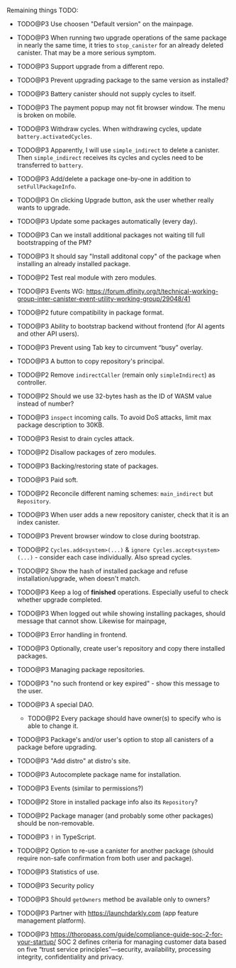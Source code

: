 Remaining things TODO:

- TODO@P3 Use choosen "Default version" on the mainpage.

- TODO@P3 When running two upgrade operations of the same package in nearly the same time,
  it tries to `stop_canister` for an already deleted canister. That may be a more serious symptom.

- TODO@P3 Support upgrade from a different repo.

- TODO@P3 Prevent upgrading package to the same version as installed?

- TODO@P3 Battery canister should not supply cycles to itself.

- TODO@P3 The payment popup may not fit browser window. The menu is broken on mobile.

- TODO@P3 Withdraw cycles. When withdrawing cycles, update `battery.activatedCycles`.

- TODO@P3 Apparently, I will use `simple_indirect` to delete a canister.
  Then `simple_indirect` receives its cycles and cycles need to be transferred to `battery`.

- TODO@P3 Add/delete a package one-by-one in addition to `setFullPackageInfo`.

- TODO@P3 On clicking Upgrade button, ask the user whether really wants to upgrade.

- TODO@P3 Update some packages automatically (every day).

- TODO@P3 Can we install additional packages not waiting till full bootstrapping of the PM?

- TODO@P3 It should say "Install additonal copy" of the package when installing an already installed package.

- TODO@P2 Test real module with zero modules.

- TODO@P3 Events WG: https://forum.dfinity.org/t/technical-working-group-inter-canister-event-utility-working-group/29048/41

- TODO@P2 future compatibility in package format.

- TODO@P3 Ability to bootstrap backend without frontend (for AI agents and other API users).

- TODO@P3 Prevent using Tab key to circumvent “busy” overlay.

- TODO@P3 A button to copy repository's principal.

- TODO@P2 Remove `indirectCaller` (remain only `simpleIndirect`) as controller.

- TODO@P2 Should we use 32-bytes hash as the ID of WASM value instead of number?

- TODO@P3 `inspect` incoming calls. To avoid DoS attacks, limit max package description to 30KB.

- TODO@P3 Resist to drain cycles attack.

- TODO@P2 Disallow packages of zero modules.

- TODO@P3 Backing/restoring state of packages.

- TODO@P3 Paid soft.

- TODO@P2 Reconcile different naming schemes: `main_indirect` but `Repository`.

- TODO@P3 When user adds a new repository canister, check that it is an index canister.

- TODO@P3 Prevent browser window to close during bootstrap.

- TODO@P2 `Cycles.add<system>(...)` & `ignore Cycles.accept<system>(...)` - consider each case individually. Also spread cycles.

- TODO@P2 Show the hash of installed package and refuse installation/upgrade, when doesn't match.

- TODO@P3 Keep a log of **finished** operations. Especially useful to check whether upgrade completed.

- TODO@P3 When logged out while showing installing packages, should message that cannot show.
  Likewise for mainpage,

- TODO@P3 Error handling in frontend.

- TODO@P3 Optionally, create user's repository and copy there installed packages.

- TODO@P3 Managing package repositories.

- TODO@P3 "no such frontend or key expired" - show this message to the user.

- TODO@P3 A special DAO.

  - TODO@P2 Every package should have owner(s) to specify who is able to change it.

- TODO@P3 Package's and/or user's option to stop all canisters of a package before upgrading.

- TODO@P3 "Add distro" at distro's site.

- TODO@P3 Autocomplete package name for installation.

- TODO@P3 Events (similar to permissions?)

- TODO@P2 Store in installed package info also its `Repository`?

- TODO@P2 Package manager (and probably some other packages) should be non-removable.

- TODO@P3 `!` in TypeScript.

- TODO@P2 Option to re-use a canister for another package (should require non-safe confirmation from both
  user and package).

- TODO@P3 Statistics of use.

- TODO@P3 Security policy

- TODO@P3 Should `getOwners` method be available only to owners?

- TODO@P3 Partner with https://launchdarkly.com (app feature management platform).

- TODO@P3 https://thoropass.com/guide/compliance-guide-soc-2-for-your-startup/
  SOC 2 defines criteria for managing customer data based on five “trust service principles”—security, availability, processing integrity, confidentiality and privacy.